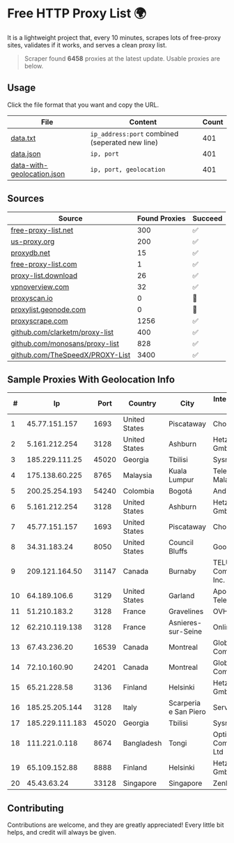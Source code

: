 
# Free HTTP Proxy List 🌍

It is a lightweight project that, every 10 minutes, scrapes lots of free-proxy sites, validates if it works, and serves a clean proxy list.


> Scraper found **6458** proxies at the latest update. Usable proxies are below.

## Usage

Click the file format that you want and copy the URL.


|File|Content|Count|
|----|-------|-----|
|[data.txt](https://raw.githubusercontent.com/themiralay/Proxy-List-World/master/data.txt)|`ip_address:port` combined (seperated new line)|401|
|[data.json](https://raw.githubusercontent.com/themiralay/Proxy-List-World/master/data.json)|`ip, port`|401|
|[data-with-geolocation.json](https://raw.githubusercontent.com/themiralay/Proxy-List-World/master/data-with-geolocation.json)|`ip, port, geolocation`|401|

## Sources

|Source|Found Proxies|Succeed|
|------|-------------|-------|
|[free-proxy-list.net](https://free-proxy-list.net)|300|✅|
|[us-proxy.org](https://www.us-proxy.org)|200|✅|
|[proxydb.net](http://proxydb.net)|15|✅|
|[free-proxy-list.com](https://free-proxy-list.com/?page=&port=&type%5B%5D=http&type%5B%5D=https&up_time=0&search=Search)|1|✅|
|[proxy-list.download](https://www.proxy-list.download/HTTP)|26|✅|
|[vpnoverview.com](https://vpnoverview.com/privacy/anonymous-browsing/free-proxy-servers)|32|✅|
|[proxyscan.io](https://www.proxyscan.io)|0|🚫|
|[proxylist.geonode.com](https://proxylist.geonode.com/api/proxy-list?limit=300&page=1&sort_by=lastChecked&sort_type=desc&protocols=http,https)|0|🚫|
|[proxyscrape.com](https://api.proxyscrape.com/v2/?request=displayproxies&protocol=http&timeout=10000&country=all&ssl=all&anonymity=all)|1256|✅|
|[github.com/clarketm/proxy-list](https://raw.githubusercontent.com/clarketm/proxy-list/master/proxy-list-raw.txt)|400|✅|
|[github.com/monosans/proxy-list](https://raw.githubusercontent.com/monosans/proxy-list/main/proxies/http.txt)|828|✅|
|[github.com/TheSpeedX/PROXY-List](https://raw.githubusercontent.com/TheSpeedX/PROXY-List/master/http.txt)|3400|✅|


## Sample Proxies With Geolocation Info

|#|Ip|Port|Country|City|Internet Service Provider|
|-|--|----|-------|----|-------------------------|
|1|45.77.151.157|1693|United States|Piscataway|Choopa|
|2|5.161.212.254|3128|United States|Ashburn|Hetzner Online GmbH|
|3|185.229.111.25|45020|Georgia|Tbilisi|Sysnet LLC|
|4|175.138.60.225|8765|Malaysia|Kuala Lumpur|Telekom Malaysia Berhad|
|5|200.25.254.193|54240|Colombia|Bogotá|Andinet ON Line|
|6|5.161.212.254|3128|United States|Ashburn|Hetzner Online GmbH|
|7|45.77.151.157|1693|United States|Piscataway|Choopa|
|8|34.31.183.24|8050|United States|Council Bluffs|Google LLC|
|9|209.121.164.50|31147|Canada|Burnaby|TELUS Communications Inc.|
|10|64.189.106.6|3129|United States|Garland|Apogee Telecom Inc.|
|11|51.210.183.2|3128|France|Gravelines|OVH SAS|
|12|62.210.119.138|3128|France|Asnieres-sur-Seine|Online S.A.S.|
|13|67.43.236.20|16539|Canada|Montreal|GloboTech Communications|
|14|72.10.160.90|24201|Canada|Montreal|GloboTech Communications|
|15|65.21.228.58|3136|Finland|Helsinki|Hetzner Online GmbH|
|16|185.25.205.144|3128|Italy|Scarperia e San Piero|Servereasy Italy|
|17|185.229.111.183|45020|Georgia|Tbilisi|Sysnet LLC|
|18|111.221.0.118|8674|Bangladesh|Tongi|OptiMax Communication Ltd|
|19|65.109.152.88|8888|Finland|Helsinki|Hetzner Online GmbH|
|20|45.43.63.24|33128|Singapore|Singapore|Zenlayer Inc|



## Contributing

Contributions are welcome, and they are greatly appreciated! Every
little bit helps, and credit will always be given.

